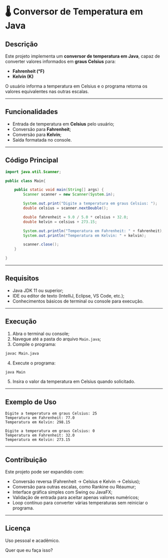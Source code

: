 # 🌡 Conversor de Temperatura em Java

## Descrição
Este projeto implementa um **conversor de temperatura em Java**, capaz de converter valores informados em **graus Celsius** para:  

- **Fahrenheit (°F)**  
- **Kelvin (K)**  

O usuário informa a temperatura em Celsius e o programa retorna os valores equivalentes nas outras escalas.

---

## Funcionalidades

- Entrada de temperatura em **Celsius** pelo usuário;
- Conversão para **Fahrenheit**;
- Conversão para **Kelvin**;
- Saída formatada no console.

---

## Código Principal

```java
import java.util.Scanner;

public class Main{

    public static void main(String[] args) {
        Scanner scanner = new Scanner(System.in);

        System.out.print("Digite a temperatura em graus Celsius: ");
        double celsius = scanner.nextDouble();

        double fahrenheit = 9.0 / 5.0 * celsius + 32.0;
        double kelvin = celsius + 273.15;

        System.out.println("Temperatura em Fahrenheit: " + fahrenheit);
        System.out.println("Temperatura em Kelvin: " + kelvin);

        scanner.close();
    }

}
````

---

## Requisitos

* Java JDK 11 ou superior;
* IDE ou editor de texto (IntelliJ, Eclipse, VS Code, etc.);
* Conhecimentos básicos de terminal ou console para execução.

---

## Execução

1. Abra o terminal ou console;
2. Navegue até a pasta do arquivo `Main.java`;
3. Compile o programa:

```bash
javac Main.java
```

4. Execute o programa:

```bash
java Main
```

5. Insira o valor da temperatura em Celsius quando solicitado.

---

## Exemplo de Uso

```text
Digite a temperatura em graus Celsius: 25
Temperatura em Fahrenheit: 77.0
Temperatura em Kelvin: 298.15
```

```text
Digite a temperatura em graus Celsius: 0
Temperatura em Fahrenheit: 32.0
Temperatura em Kelvin: 273.15
```

---

## Contribuição

Este projeto pode ser expandido com:

* Conversão reversa (Fahrenheit → Celsius e Kelvin → Celsius);
* Conversão para outras escalas, como Rankine ou Réaumur;
* Interface gráfica simples com Swing ou JavaFX;
* Validação de entrada para aceitar apenas valores numéricos;
* Loop contínuo para converter várias temperaturas sem reiniciar o programa.

---

## Licença

Uso pessoal e acadêmico.

Quer que eu faça isso?
```
